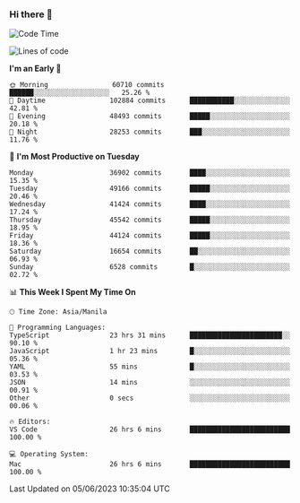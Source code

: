 ### Hi there 👋

<!--START_SECTION:waka-->
![Code Time](http://img.shields.io/badge/Code%20Time-4%2C029%20hrs%2019%20mins-blue)

![Lines of code](https://img.shields.io/badge/From%20Hello%20World%20I%27ve%20Written-99.4%20million%20lines%20of%20code-blue)

**I'm an Early 🐤** 

```text
🌞 Morning                60710 commits       ██████░░░░░░░░░░░░░░░░░░░   25.26 % 
🌆 Daytime                102884 commits      ███████████░░░░░░░░░░░░░░   42.81 % 
🌃 Evening                48493 commits       █████░░░░░░░░░░░░░░░░░░░░   20.18 % 
🌙 Night                  28253 commits       ███░░░░░░░░░░░░░░░░░░░░░░   11.76 % 
```
📅 **I'm Most Productive on Tuesday** 

```text
Monday                   36902 commits       ████░░░░░░░░░░░░░░░░░░░░░   15.35 % 
Tuesday                  49166 commits       █████░░░░░░░░░░░░░░░░░░░░   20.46 % 
Wednesday                41424 commits       ████░░░░░░░░░░░░░░░░░░░░░   17.24 % 
Thursday                 45542 commits       █████░░░░░░░░░░░░░░░░░░░░   18.95 % 
Friday                   44124 commits       █████░░░░░░░░░░░░░░░░░░░░   18.36 % 
Saturday                 16654 commits       ██░░░░░░░░░░░░░░░░░░░░░░░   06.93 % 
Sunday                   6528 commits        █░░░░░░░░░░░░░░░░░░░░░░░░   02.72 % 
```


📊 **This Week I Spent My Time On** 

```text
🕑︎ Time Zone: Asia/Manila

💬 Programming Languages: 
TypeScript               23 hrs 31 mins      ███████████████████████░░   90.10 % 
JavaScript               1 hr 23 mins        █░░░░░░░░░░░░░░░░░░░░░░░░   05.36 % 
YAML                     55 mins             █░░░░░░░░░░░░░░░░░░░░░░░░   03.53 % 
JSON                     14 mins             ░░░░░░░░░░░░░░░░░░░░░░░░░   00.91 % 
Other                    0 secs              ░░░░░░░░░░░░░░░░░░░░░░░░░   00.06 % 

🔥 Editors: 
VS Code                  26 hrs 6 mins       █████████████████████████   100.00 % 

💻 Operating System: 
Mac                      26 hrs 6 mins       █████████████████████████   100.00 % 
```


 Last Updated on 05/06/2023 10:35:04 UTC
<!--END_SECTION:waka-->


<!--
**rad182/rad182** is a ✨ _special_ ✨ repository because its `README.md` (this file) appears on your GitHub profile.

Here are some ideas to get you started:

- 🔭 I’m currently working on ...
- 🌱 I’m currently learning ...
- 👯 I’m looking to collaborate on ...
- 🤔 I’m looking for help with ...
- 💬 Ask me about ...
- 📫 How to reach me: ...
- 😄 Pronouns: ...
- ⚡ Fun fact: ...
-->
